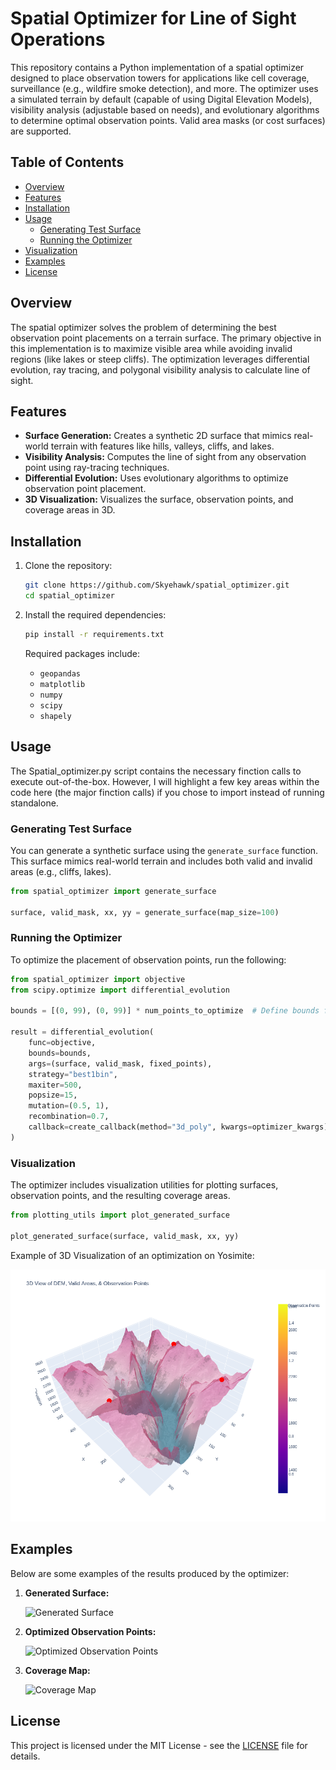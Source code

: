 # Spatial Optimizer for Line of Sight Operations

This repository contains a Python implementation of a spatial optimizer designed to place observation towers for applications like cell coverage, surveillance (e.g., wildfire smoke detection), and more. The optimizer uses a simulated terrain by default (capable of using Digital Elevation Models), visibility analysis (adjustable based on needs), and evolutionary algorithms to determine optimal observation points. Valid area masks (or cost surfaces) are supported.

## Table of Contents

- [Overview](#overview)
- [Features](#features)
- [Installation](#installation)
- [Usage](#usage)
  - [Generating Test Surface](#generating-test-surface)
  - [Running the Optimizer](#running-the-optimizer)
- [Visualization](#visualization)
- [Examples](#examples)
- [License](#license)

## Overview

The spatial optimizer solves the problem of determining the best observation point placements on a terrain surface. The primary objective in this implementation is to maximize visible area while avoiding invalid regions (like lakes or steep cliffs). The optimization leverages differential evolution, ray tracing, and polygonal visibility analysis to calculate line of sight.

## Features

- **Surface Generation:** Creates a synthetic 2D surface that mimics real-world terrain with features like hills, valleys, cliffs, and lakes.
- **Visibility Analysis:** Computes the line of sight from any observation point using ray-tracing techniques.
- **Differential Evolution:** Uses evolutionary algorithms to optimize observation point placement.
- **3D Visualization:** Visualizes the surface, observation points, and coverage areas in 3D.

## Installation

1. Clone the repository:
    ```bash
    git clone https://github.com/Skyehawk/spatial_optimizer.git
    cd spatial_optimizer
    ```

2. Install the required dependencies:
    ```bash
    pip install -r requirements.txt
    ```

    Required packages include:
    - `geopandas`
    - `matplotlib`
    - `numpy`
    - `scipy`
    - `shapely`

## Usage

The Spatial_optimizer.py script contains the necessary finction calls to execute out-of-the-box. However, I will highlight a few key areas within the code here (the major finction calls) if you chose to import instead of running standalone.

### Generating Test Surface

You can generate a synthetic surface using the `generate_surface` function. This surface mimics real-world terrain and includes both valid and invalid areas (e.g., cliffs, lakes).

```python
from spatial_optimizer import generate_surface

surface, valid_mask, xx, yy = generate_surface(map_size=100)
```

### Running the Optimizer

To optimize the placement of observation points, run the following:

```python
from spatial_optimizer import objective
from scipy.optimize import differential_evolution

bounds = [(0, 99), (0, 99)] * num_points_to_optimize  # Define bounds for optimization

result = differential_evolution(
    func=objective,
    bounds=bounds,
    args=(surface, valid_mask, fixed_points),
    strategy="best1bin",
    maxiter=500,
    popsize=15,
    mutation=(0.5, 1),
    recombination=0.7,
    callback=create_callback(method="3d_poly", kwargs=optimizer_kwargs),
)
```

### Visualization

The optimizer includes visualization utilities for plotting surfaces, observation points, and the resulting coverage areas.

```python
from plotting_utils import plot_generated_surface

plot_generated_surface(surface, valid_mask, xx, yy)
```

Example of 3D Visualization of an optimization on Yosimite:

![3D Visualization](Example_plots/Yosemite_solve_3d_Locations_on_terrain.png)

## Examples

Below are some examples of the results produced by the optimizer:

1. **Generated Surface:**

    ![Generated Surface](images/generated_surface.png)

2. **Optimized Observation Points:**

    ![Optimized Observation Points](images/optimized_observation.png)

3. **Coverage Map:**

    ![Coverage Map](images/coverage_map.png)

## License

This project is licensed under the MIT License - see the [LICENSE](LICENSE) file for details.
